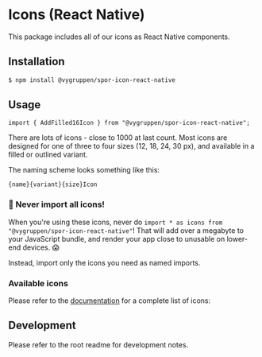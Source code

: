 # Icons (React Native)

This package includes all of our icons as React Native components.

## Installation

```bash
$ npm install @vygruppen/spor-icon-react-native
```

## Usage

```tsx
import { AddFilled16Icon } from "@vygruppen/spor-icon-react-native";
```

There are lots of icons - close to 1000 at last count. Most icons are designed for one of three to four sizes (12, 18, 24, 30 px), and available in a filled or outlined variant.

The naming scheme looks something like this:

```
{name}{variant}{size}Icon
```

### 🚨 Never import all icons!

When you're using these icons, never do `import * as icons from "@vygruppen/spor-icon-react-native"`! That will add over a megabyte to your JavaScript bundle, and render your app close to unusable on lower-end devices. 😱

Instead, import only the icons you need as named imports.

### Available icons

Please refer to the [documentation](https://spor.vy.no/ressurser/ikoner) for a complete list of icons:

## Development

Please refer to the root readme for development notes.
